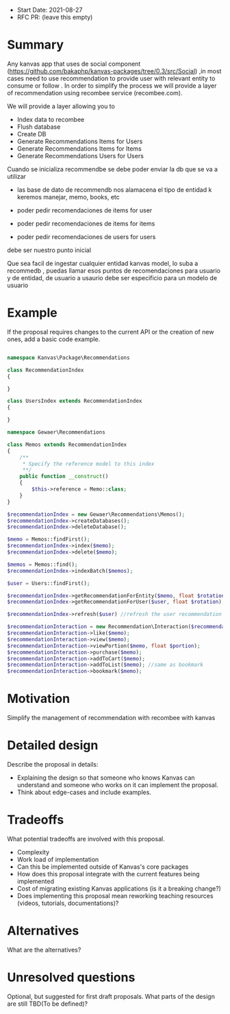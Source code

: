 - Start Date: 2021-08-27
- RFC PR: (leave this empty)

# Summary

Any kanvas app that uses de social component (https://github.com/bakaphp/kanvas-packages/tree/0.3/src/Social) ,in most cases need to use recommendation to provide user with relevant entity to consume or follow . In order to simplify the process we will provide a layer of recommendation using recombee service (recombee.com).

We will provide a layer allowing you to 
- Index data to recombee
- Flush database
- Create DB
- Generate Recommendations Items for Users
- Generate Recommendations Items for Items
- Generate Recommendations Users for Users


Cuando se inicializa recommendbe se debe poder enviar la db que se va a utilizar
  - las base de dato de recommendb nos alamacena el tipo de entidad k keremos manejar, memo, books, etc

- poder pedir recomendaciones de items for user
- poder pedir recomendaciones de items for items
- poder pedir recomendaciones de users for users

debe ser nuestro punto inicial

Que sea facil de ingestar cualquier entidad kanvas model, lo suba a recommedb , puedas llamar esos puntos de recomendaciones para usuario y de entidad, de usuario a usaurio debe ser especificio para un modelo de usuario

# Example

If the proposal requires changes to the current API or the creation of new ones, add a basic code example.

```php

namespace Kanvas\Package\Recommendations

class RecommendationIndex
{

}

class UsersIndex extends RecommendationIndex
{

}
```

```php
namespace Gewaer\Recommendations

class Memos extends RecommendationIndex
{
    /**
     * Specify the reference model to this index
     **/
    public function __construct()
    {
        $this->reference = Memo::class;
    }
}
```

```php
$recommendationIndex = new Gewaer\Recommendations\Memos();
$recommendationIndex->createDatabases();
$recommendationIndex->deleteDatabase();

$memo = Memos::findFirst();
$recommendationIndex->index($memo);
$recommendationIndex->delete($memo);

$memos = Memos::find();
$recommendationIndex->indexBatch($memos);

$user = Users::findFirst();

$recommendationIndex->getRecommendationForEntity($memo, float $rotation); //list of memos
$recommendationIndex->getRecommendationForUser($user, float $rotation); //list of memos

$recommendationIndex->refresh($user) //refresh the user recommendation

$recommendationInteraction = new Recommendation\Interaction($recommendationIndex, $this->userData);
$recommendationInteraction->like($memo);
$recommendationInteraction->view($memo);
$recommendationInteraction->viewPortion($memo, float $portion);
$recommendationInteraction->purchase($memo);
$recommendationInteraction->addToCart($memo);
$recommendationInteraction->addToList($memo); //same as bookmark
$recommendationInteraction->bookmark($memo);
```

# Motivation

Simplify the management of recommendation with recombee with kanvas

# Detailed design

Describe the proposal in details:

- Explaining the design so that someone who knows Kanvas can understand and someone who works on it can implement the proposal. 
- Think about edge-cases and include examples.

# Tradeoffs

What potential tradeoffs are involved with this proposal.

- Complexity
- Work load of implementation
- Can this be implemented outside of Kanvas's core packages
- How does this proposal integrate with the current features being implemented
- Cost of migrating existing Kanvas applications (is it a breaking change?)
- Does implementing this proposal mean reworking teaching resources (videos, tutorials, documentations)?

# Alternatives

What are the alternatives?

# Unresolved questions

Optional, but suggested for first draft proposals. What parts of the design are still TBD(To be defined)?
